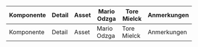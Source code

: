 | Komponente | Detail | Asset | Mario Odzga | Tore Mielck | Anmerkungen | 
| ---------- | ------ | ----- | ----------- | ----------- | ----------- |
| Komponente | Detail | Asset | Mario Odzga | Tore Mielck | Anmerkungen |
